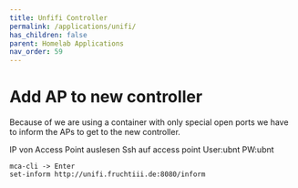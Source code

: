 ```yaml
---
title: Unfifi Controller
permalink: /applications/unifi/
has_children: false
parent: Homelab Applications
nav_order: 59
---
```


# Add AP to new controller
Because of we are using a container with only special open ports we have to inform the APs to get to the new controller.

IP von Access Point auslesen
Ssh auf access point User:ubnt PW:ubnt
```
mca-cli -> Enter
set-inform http://unifi.fruchtiii.de:8080/inform
```
